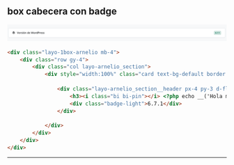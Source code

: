 ## box cabecera con badge
<img width="700px" src="img/box-cabecera-con-badge.png" alt="Vista previa del snippet">

```html
<div class="layo-1box-arnelio mb-4">
    <div class="row gy-4">
        <div class="col layo-arnelio_section">
            <div style="width:100%" class="card text-bg-default border rounded h-100">

                <div class="layo-arnelio_section__header px-4 py-3 d-flex align-items-center justify-content-between w-100 rounded">
                    <h3><i class="bi bi-pin"></i> <?php echo __('Hola mundo', 'arnelioconnect')?></h3>
                    <div class="badge-light">6.7.1</div>
                </div>

            </div>
        </div>
    </div>
</div>
```

---


